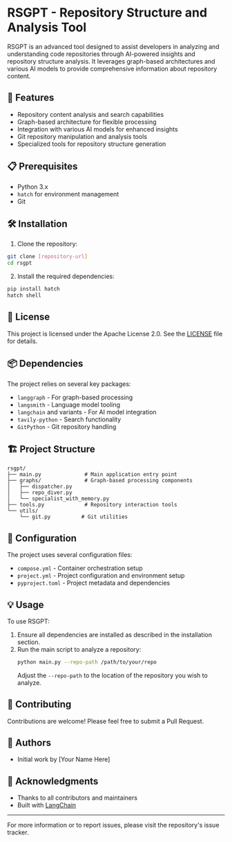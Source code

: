 # RSGPT - Repository Structure and Analysis Tool

RSGPT is an advanced tool designed to assist developers in analyzing and understanding code repositories through AI-powered insights and repository structure analysis. It leverages graph-based architectures and various AI models to provide comprehensive information about repository content.

## 🚀 Features

- Repository content analysis and search capabilities
- Graph-based architecture for flexible processing
- Integration with various AI models for enhanced insights
- Git repository manipulation and analysis tools
- Specialized tools for repository structure generation

## 📋 Prerequisites

- Python 3.x
- `hatch` for environment management
- Git

## 🛠 Installation

1. Clone the repository:
```bash
git clone [repository-url]
cd rsgpt
```

2. Install the required dependencies:
```bash
pip install hatch
hatch shell
```

## 📄 License

This project is licensed under the Apache License 2.0. See the [LICENSE](LICENSE) file for details.

## 📦 Dependencies

The project relies on several key packages:
- `langgraph` - For graph-based processing
- `langsmith` - Language model tooling
- `langchain` and variants - For AI model integration
- `tavily-python` - Search functionality
- `GitPython` - Git repository handling

## 🏗 Project Structure

```
rsgpt/
├── main.py              # Main application entry point
├── graphs/              # Graph-based processing components
│   ├── dispatcher.py
│   ├── repo_diver.py
│   └── specialist_with_memory.py
├── tools.py             # Repository interaction tools
└── utils/
    └── git.py          # Git utilities
```

## 🔧 Configuration

The project uses several configuration files:
- `compose.yml` - Container orchestration setup
- `project.yml` - Project configuration and environment setup
- `pyproject.toml` - Project metadata and dependencies

## 💡 Usage

To use RSGPT:
1. Ensure all dependencies are installed as described in the installation section.
2. Run the main script to analyze a repository:
   ```bash
   python main.py --repo-path /path/to/your/repo
   ```
   Adjust the `--repo-path` to the location of the repository you wish to analyze.

## 🤝 Contributing

Contributions are welcome! Please feel free to submit a Pull Request.

## 👥 Authors

- Initial work by [Your Name Here]

## 🙏 Acknowledgments

- Thanks to all contributors and maintainers
- Built with [LangChain](https://github.com/hwchase17/langchain)

---
For more information or to report issues, please visit the repository's issue tracker.
